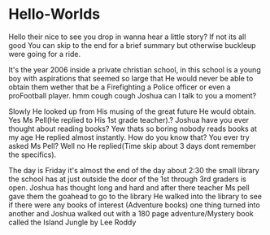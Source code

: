 # Hello-Worlds
Hello their nice to see you drop in wanna hear a little story? If not its all good You can skip to the end for a brief summary but otherwise buckleup were going for a ride.

It's the year 2006 inside a private christian school, in this school is a young boy with aspirations that seemed so large that He would never be able to obtain them wether that be a Firefighting a Police officer or even a proFootball player. hmm cough cough Joshua can I talk to you a moment? 

Slowly He looked up from His musing of the great future He would obtain. Yes Ms Pell(He replied to His 1st grade teacher).? Joshua have you ever thought about reading books? Yew thats so boring nobody reads books at my age He replied almost instantly. How do you know that? You ever try asked Ms Pell? Well no He replied(Time skip about 3 days dont remember the specifics).

The day is Friday it's almost the end of the day about 2:30 the small library the school has at just outside the door of the 1st through 3rd graders is open. Joshua has thought long and hard and after there teacher Ms pell gave them the goahead to go to the library He walked into the library to see if there were any books of interest (Adventure books) one thing turned into another and Joshua walked out with a 180 page adventure/Mystery book called the Island Jungle by Lee Roddy
